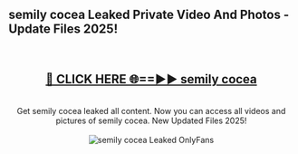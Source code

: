 <h2>semily cocea Leaked Private Video And Photos - Update Files 2025!</h2>
<br>
<div align="center">
<h2><a href="https://betterlinks.top/A2PfLJ" rel="nofollow">🔴 CLICK HERE 🌐==►► semily cocea</a></h2>
<br>
Get semily cocea leaked all content. Now you can access all videos and pictures of semily cocea. New Updated Files 2025!
<br>
<br>
<a href="https://betterlinks.top/A2PfLJ" rel="nofollow" data-target="animated-image.originalLink"><img src="https://i.imgur.com/dJHk4Zq.gif" alt="semily cocea Leaked  OnlyFans" style="max-width: 100%; display: inline-block;" data-target="animated-image.originalImage"></a>
</div>
<br>